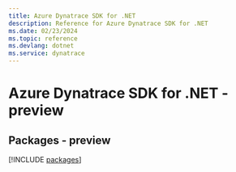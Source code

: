 ```yaml
---
title: Azure Dynatrace SDK for .NET
description: Reference for Azure Dynatrace SDK for .NET
ms.date: 02/23/2024
ms.topic: reference
ms.devlang: dotnet
ms.service: dynatrace
---
```

# Azure Dynatrace SDK for .NET - preview
## Packages - preview
[!INCLUDE [packages](dynatrace-index.md)]